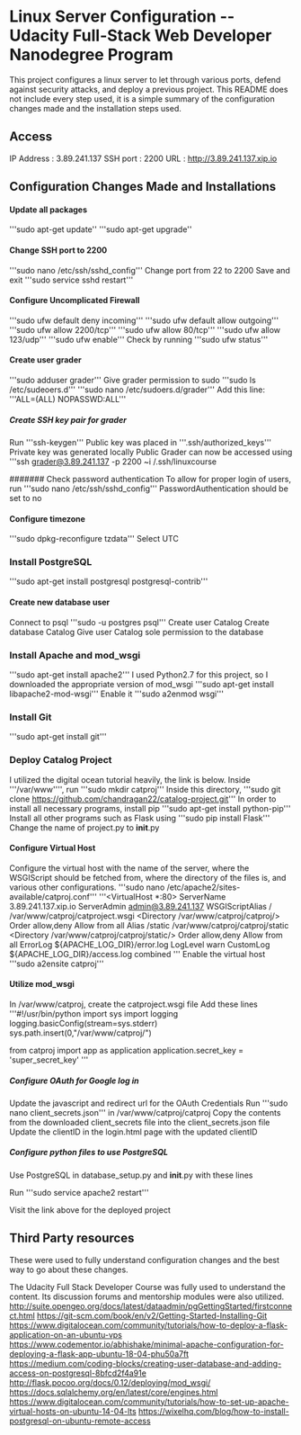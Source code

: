 # Linux Server Configuration -- Udacity Full-Stack Web Developer Nanodegree Program

This project configures a linux server to let through various ports, defend against security attacks, and deploy a previous project.
This README does not include every step used, it is a simple summary of the configuration changes made and the installation steps used.

## Access

IP Address : 3.89.241.137
SSH port : 2200
URL : http://3.89.241.137.xip.io 

## Configuration Changes Made and Installations

#### Update all packages
'''sudo apt-get update''
'''sudo apt-get upgrade''

#### Change SSH port to 2200
'''sudo nano /etc/ssh/sshd_config'''
Change port from 22 to 2200
Save and exit
'''sudo service sshd restart'''

#### Configure Uncomplicated Firewall
'''sudo ufw default deny incoming'''
'''sudo ufw default allow outgoing'''
'''sudo ufw allow 2200/tcp'''
'''sudo ufw allow 80/tcp'''
'''sudo ufw allow 123/udp'''
'''sudo ufw enable'''
Check by running '''sudo ufw status'''

#### Create user grader
'''sudo adduser grader'''
Give grader permission to sudo
'''sudo ls /etc/sudeoers.d'''
'''sudo nano /etc/sudoers.d/grader'''
Add this line:
'''ALL=(ALL) NOPASSWD:ALL'''

##### Create SSH key pair for grader
Run '''ssh-keygen'''
Public key was placed in '''.ssh/authorized_keys'''
Private key was generated locally
Public 
Grader can now be accessed using
'''ssh grader@3.89.241.137 -p 2200 ~i /.ssh/linuxcourse

####### Check password authentication
To allow for proper login of users, run
'''sudo nano /etc/ssh/sshd_config'''
PasswordAuthentication should be set to no

#### Configure timezone
'''sudo dpkg-reconfigure tzdata'''
Select UTC

### Install PostgreSQL
'''sudo apt-get install postgresql postgresql-contrib'''

#### Create new database user
Connect to psql '''sudo -u postgres psql'''
Create user Catalog
Create database Catalog
Give user Catalog sole permission to the database

### Install Apache and mod_wsgi
'''sudo apt-get install apache2'''
I used Python2.7 for this project, so I downloaded the appropriate version of mod_wsgi
'''sudo apt-get install libapache2-mod-wsgi'''
Enable it
'''sudo a2enmod wsgi'''

### Install Git
'''sudo apt-get install git'''

### Deploy Catalog Project

I utilized the digital ocean tutorial heavily, the link is below.
Inside '''/var/www'''', run '''sudo mkdir catproj'''
Inside this directory, 
'''sudo git clone https://github.com/chandragan22/catalog-project.git'''
In order to install all necessary programs, install pip
'''sudo apt-get install python-pip''' 
Install all other programs such as Flask using
'''sudo pip install Flask'''
Change the name of project.py to __init__.py
#### Configure Virtual Host
Configure the virtual host with the name of the server, where the WSGIScript should be fetched from, where the directory of the files is, and various other configurations.
'''sudo nano /etc/apache2/sites-available/catproj.conf'''
'''<VirtualHost *:80>
		ServerName 3.89.241.137.xip.io
		ServerAdmin admin@3.89.241.137
		WSGIScriptAlias / /var/www/catproj/catproject.wsgi
		<Directory /var/www/catproj/catproj/>
			Order allow,deny
			Allow from all
		</Directory>
		Alias /static /var/www/catproj/catproj/static
		<Directory /var/www/catproj/catproj/static/>
			Order allow,deny
			Allow from all
		</Directory>
		ErrorLog ${APACHE_LOG_DIR}/error.log
		LogLevel warn
		CustomLog ${APACHE_LOG_DIR}/access.log combined
</VirtualHost>'''
Enable the virtual host
'''sudo a2ensite catproj'''
#### Utilize mod_wsgi
In /var/www/catproj, create the catproject.wsgi file 
Add these lines
'''#!/usr/bin/python
import sys
import logging
logging.basicConfig(stream=sys.stderr)
sys.path.insert(0,"/var/www/catproj/")

from catproj import app as application
application.secret_key = 'super_secret_key' '''


##### Configure OAuth for Google log in
Update the javascript and redirect url for the OAuth Credentials
Run '''sudo nano client_secrets.json''' in /var/www/catproj/catproj
Copy the contents from the downloaded client_secrets file into the client_secrets.json file
Update the clientID in the login.html page with the updated clientID

##### Configure python files to use PostgreSQL
Use PostgreSQL in database_setup.py and __init__.py with these lines

Run '''sudo service apache2 restart'''

Visit the link above for the deployed project

## Third Party resources

These were used to fully understand configuration changes and the best way to go about these changes.

The Udacity Full Stack Developer Course was fully used to understand the content. Its discussion forums and mentorship modules were also utilized.
http://suite.opengeo.org/docs/latest/dataadmin/pgGettingStarted/firstconnect.html 
https://git-scm.com/book/en/v2/Getting-Started-Installing-Git 
https://www.digitalocean.com/community/tutorials/how-to-deploy-a-flask-application-on-an-ubuntu-vps 
https://www.codementor.io/abhishake/minimal-apache-configuration-for-deploying-a-flask-app-ubuntu-18-04-phu50a7ft 
https://medium.com/coding-blocks/creating-user-database-and-adding-access-on-postgresql-8bfcd2f4a91e 
http://flask.pocoo.org/docs/0.12/deploying/mod_wsgi/ 
https://docs.sqlalchemy.org/en/latest/core/engines.html 
https://www.digitalocean.com/community/tutorials/how-to-set-up-apache-virtual-hosts-on-ubuntu-14-04-lts
https://wixelhq.com/blog/how-to-install-postgresql-on-ubuntu-remote-access   


